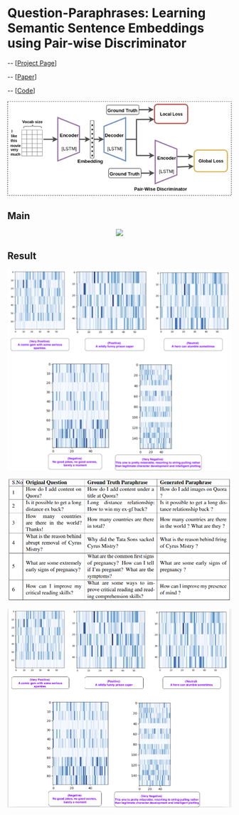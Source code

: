 # Question-Paraphrases: Learning Semantic Sentence Embeddings using Pair-wise Discriminator

-- [[Project Page](https://badripatro.github.io/Question-Paraphrases/)]

-- [[Paper](http://aclweb.org/anthology/C18-1230)]

-- [[Code](https://github.com/badripatro/PQG/)]

![Result](intro.png) 
## Main

<p align="center">
 <img src="main.png" width="600">
</p>

## Result

<p align="center">
 <img src="results.pdf" width="600">
</p>

<p align="center">
 <img src="results_para.png" width="600">
</p>


<p align="center">
 <img src="results_senti.png" width="600">
</p>

